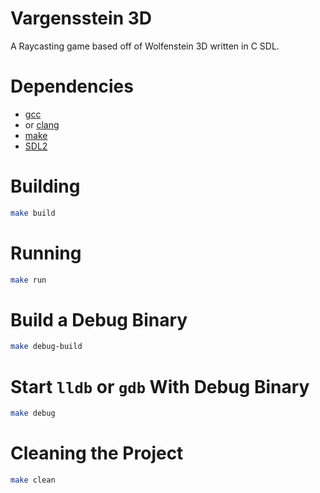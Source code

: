# Vargensstein 3D

A Raycasting game based off of Wolfenstein 3D written in C SDL.

# Dependencies

- [gcc](https://gcc.gnu.org/)
- or [clang](https://clang.llvm.org/)
- [make](https://www.gnu.org/software/make/)
- [SDL2](https://www.libsdl.org/)

# Building

```bash
make build
```

# Running

```bash
make run
```

# Build a Debug Binary

```bash
make debug-build
```

# Start `lldb` or `gdb` With Debug Binary

```bash
make debug
```

# Cleaning the Project

```bash
make clean
```
